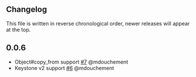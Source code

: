 ## Changelog

This file is written in reverse chronological order, newer releases will
appear at the top.

## 0.0.6

  * Object#copy_from support
    [#7](https://github.com/memoways/swift-ruby/pull/7)
    @mdouchement
  * Keystone v2 support
    [#6](https://github.com/memoways/swift-ruby/pull/6)
    @mdouchement
